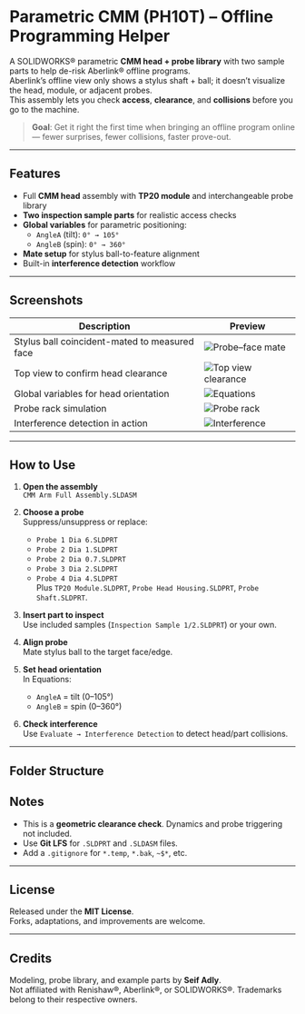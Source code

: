 # Parametric CMM (PH10T) – Offline Programming Helper

A SOLIDWORKS® parametric **CMM head + probe library** with two sample parts to help de-risk Aberlink® offline programs.  
Aberlink’s offline view only shows a stylus shaft + ball; it doesn’t visualize the head, module, or adjacent probes.  
This assembly lets you check **access**, **clearance**, and **collisions** before you go to the machine.

> **Goal**: Get it right the first time when bringing an offline program online — fewer surprises, fewer collisions, faster prove-out.

---

## Features

- Full **CMM head** assembly with **TP20 module** and interchangeable probe library  
- **Two inspection sample parts** for realistic access checks  
- **Global variables** for parametric positioning:
  - `AngleA` (tilt): `0° → 105°`
  - `AngleB` (spin): `0° → 360°`
- **Mate setup** for stylus ball-to-feature alignment  
- Built-in **interference detection** workflow

---

## Screenshots

| Description | Preview |
|-------------|---------|
| Stylus ball coincident-mated to measured face | ![Probe–face mate](images/01_probe_face_mate.png) |
| Top view to confirm head clearance | ![Top view clearance](images/02_top_view_clearance.png) |
| Global variables for head orientation | ![Equations](images/03_equations_angles.png) |
| Probe rack simulation | ![Probe rack](images/04_probe_rack.png) |
| Interference detection in action | ![Interference](images/05_interference_detection.png) |



---

## How to Use

1. **Open the assembly**  
   `CMM Arm Full Assembly.SLDASM`

2. **Choose a probe**  
   Suppress/unsuppress or replace:
   - `Probe 1 Dia 6.SLDPRT`
   - `Probe 2 Dia 1.SLDPRT`
   - `Probe 2 Dia 0.7.SLDPRT`
   - `Probe 3 Dia 2.SLDPRT`
   - `Probe 4 Dia 4.SLDPRT`  
   Plus `TP20 Module.SLDPRT`, `Probe Head Housing.SLDPRT`, `Probe Shaft.SLDPRT`.

3. **Insert part to inspect**  
   Use included samples (`Inspection Sample 1/2.SLDPRT`) or your own.

4. **Align probe**  
   Mate stylus ball to the target face/edge.

5. **Set head orientation**  
   In Equations:
   - `AngleA` = tilt (0–105°)  
   - `AngleB` = spin (0–360°)

6. **Check interference**  
   Use `Evaluate → Interference Detection` to detect head/part collisions.

---

## Folder Structure

## Notes

- This is a **geometric clearance check**. Dynamics and probe triggering not included.  
- Use **Git LFS** for `.SLDPRT` and `.SLDASM` files.  
- Add a `.gitignore` for `*.temp`, `*.bak`, `~$*`, etc.

---

## License

Released under the **MIT License**.  
Forks, adaptations, and improvements are welcome.

---

## Credits

Modeling, probe library, and example parts by **Seif Adly**.  
Not affiliated with Renishaw®, Aberlink®, or SOLIDWORKS®. Trademarks belong to their respective owners.
